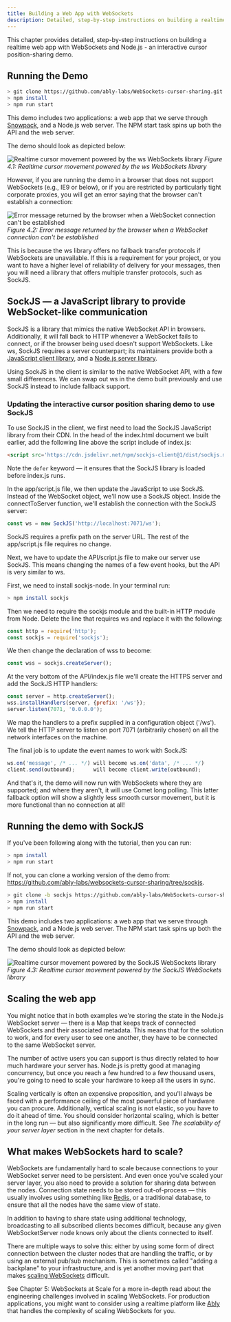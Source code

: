 ```yaml
---
title: Building a Web App with WebSockets
description: Detailed, step-by-step instructions on building a realtime web app with WebSockets and Node.js - an interactive cursor position-sharing demo
---
```


This chapter provides detailed, step-by-step instructions on building a realtime web app with WebSockets and Node.js - an interactive cursor position-sharing demo.

## Running the Demo

```bash
> git clone https://github.com/ably-labs/WebSockets-cursor-sharing.git
> npm install
> npm run start
```

This demo includes two applications: a web app that we serve through [Snowpack](https://www.snowpack.dev/), and a Node.js web server. The NPM start task spins up both the API and the web server.

The demo should look as depicted below:

![Realtime cursor movement powered by the ws WebSockets library](../../../assets/guides/ws-cursor-demo.png)
*Figure 4.1: Realtime cursor movement powered by the ws WebSockets library*

However, if you are running the demo in a browser that does not support WebSockets (e.g., IE9 or below), or if you are restricted by particularly tight corporate proxies, you will get an error saying that the browser can't establish a connection:

![Error message returned by the browser when a WebSocket connection can't be established](../../../assets/guides/websocket-error.png)
*Figure 4.2: Error message returned by the browser when a WebSocket connection can't be established*

This is because the ws library offers no fallback transfer protocols if WebSockets are unavailable. If this is a requirement for your project, or you want to have a higher level of reliability of delivery for your messages, then you will need a library that offers multiple transfer protocols, such as SockJS.

## SockJS — a JavaScript library to provide WebSocket-like communication

SockJS is a library that mimics the native WebSocket API in browsers. Additionally, it will fall back to HTTP whenever a WebSocket fails to connect, or if the browser being used doesn't support WebSockets. Like ws, SockJS requires a server counterpart; its maintainers provide both a [JavaScript client library](https://github.com/sockjs/sockjs-client), and a [Node.js server library](https://github.com/sockjs/sockjs-node).

Using SockJS in the client is similar to the native WebSocket API, with a few small differences. We can swap out ws in the demo built previously and use SockJS instead to include fallback support.

### Updating the interactive cursor position sharing demo to use SockJS

To use SockJS in the client, we first need to load the SockJS JavaScript library from their CDN. In the head of the index.html document we built earlier, add the following line above the script include of index.js:

```html
<script src='https://cdn.jsdelivr.net/npm/sockjs-client@1/dist/sockjs.min.js' defer></script>
```

Note the `defer` keyword — it ensures that the SockJS library is loaded before index.js runs.

In the app/script.js file, we then update the JavaScript to use SockJS. Instead of the WebSocket object, we'll now use a SockJS object. Inside the connectToServer function, we'll establish the connection with the SockJS server:

```javascript
const ws = new SockJS('http://localhost:7071/ws');
```

SockJS requires a prefix path on the server URL. The rest of the app/script.js file requires no change.

Next, we have to update the API/script.js file to make our server use SockJS. This means changing the names of a few event hooks, but the API is very similar to ws.

First, we need to install sockjs-node. In your terminal run:

```bash
> npm install sockjs
```

Then we need to require the sockjs module and the built-in HTTP module from Node. Delete the line that requires ws and replace it with the following:

```javascript
const http = require('http');
const sockjs = require('sockjs');
```

We then change the declaration of wss to become:

```javascript
const wss = sockjs.createServer();
```

At the very bottom of the API/index.js file we'll create the HTTPS server and add the SockJS HTTP handlers:

```javascript
const server = http.createServer();
wss.installHandlers(server, {prefix: '/ws'});
server.listen(7071, '0.0.0.0');
```

We map the handlers to a prefix supplied in a configuration object ('/ws'). We tell the HTTP server to listen on port 7071 (arbitrarily chosen) on all the network interfaces on the machine.

The final job is to update the event names to work with SockJS:

```javascript
ws.on('message', /* ... */) will become ws.on('data', /* ... */)
client.send(outbound);      will become client.write(outbound);
```

And that's it, the demo will now run with WebSockets where they are supported; and where they aren't, it will use Comet long polling. This latter fallback option will show a slightly less smooth cursor movement, but it is more functional than no connection at all!

## Running the demo with SockJS

If you've been following along with the tutorial, then you can run:

```bash
> npm install
> npm run start
```

If not, you can clone a working version of the demo from: https://github.com/ably-labs/websockets-cursor-sharing/tree/sockjs.

```bash
> git clone -b sockjs https://github.com/ably-labs/WebSockets-cursor-sharing.git
> npm install
> npm run start
```

This demo includes two applications: a web app that we serve through [Snowpack](https://www.snowpack.dev/), and a Node.js web server. The NPM start task spins up both the API and the web server.

The demo should look as depicted below:

![Realtime cursor movement powered by the SockJS WebSockets library](../../../assets/guides/sockjs-cursor-demo.png)
*Figure 4.3: Realtime cursor movement powered by the SockJS WebSockets library*

## Scaling the web app

You might notice that in both examples we're storing the state in the Node.js WebSocket server — there is a Map that keeps track of connected WebSockets and their associated metadata. This means that for the solution to work, and for every user to see one another, they have to be connected to the same WebSocket server.

The number of active users you can support is thus directly related to how much hardware your server has. Node.js is pretty good at managing concurrency, but once you reach a few hundred to a few thousand users, you're going to need to scale your hardware to keep all the users in sync.

Scaling vertically is often an expensive proposition, and you'll always be faced with a performance ceiling of the most powerful piece of hardware you can procure. Additionally, vertical scaling is not elastic, so you have to do it ahead of time. You should consider horizontal scaling, which is better in the long run — but also significantly more difficult. See *The scalability of your server layer* section in the next chapter for details.

## What makes WebSockets hard to scale?

WebSockets are fundamentally hard to scale because connections to your WebSocket server need to be persistent. And even once you've scaled your server layer, you also need to provide a solution for sharing data between the nodes. Connection state needs to be stored out-of-process — this usually involves using something like [Redis](https://redis.io/), or a traditional database, to ensure that all the nodes have the same view of state.

In addition to having to share state using additional technology, broadcasting to all subscribed clients becomes difficult, because any given WebSocketServer node knows only about the clients connected to itself.

There are multiple ways to solve this: either by using some form of direct connection between the cluster nodes that are handling the traffic, or by using an external pub/sub mechanism. This is sometimes called "adding a backplane" to your infrastructure, and is yet another moving part that makes [scaling WebSockets](https://ably.com/topic/the-challenge-of-scaling-websockets) difficult.

See Chapter 5: WebSockets at Scale for a more in-depth read about the engineering challenges involved in scaling WebSockets. For production applications, you might want to consider using a realtime platform like [Ably](https://ably.com/) that handles the complexity of scaling WebSockets for you.

